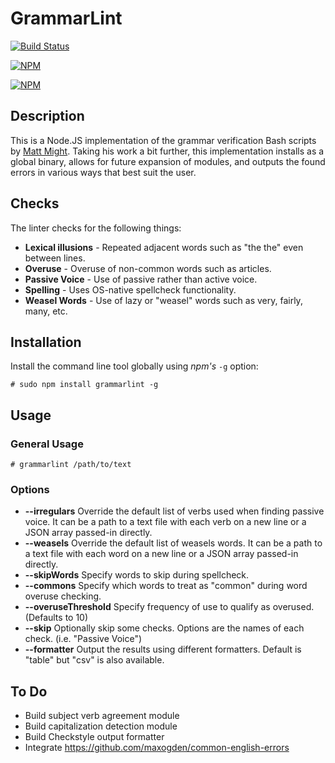 # GrammarLint

[![Build Status](https://travis-ci.org/johnjones4/grammarlint.svg?branch=master)](https://travis-ci.org/johnjones4/grammarlint)

[![NPM](https://nodei.co/npm/grammarlint.png?downloads=true&downloadRank=true&stars=true)](https://nodei.co/npm/grammarlint/)

[![NPM](https://nodei.co/npm-dl/grammarlint.png)](https://nodei.co/npm/grammarlint/)

## Description

This is a Node.JS implementation of the grammar verification Bash scripts by [Matt Might](http://matt.might.net/articles/shell-scripts-for-passive-voice-weasel-words-duplicates/). Taking his work a bit further, this implementation installs as a global binary, allows for future expansion of modules, and outputs the found errors in various ways that best suit the user.

## Checks

The linter checks for the following things:

* **Lexical illusions** - Repeated adjacent words such as "the the" even between lines.
* **Overuse** - Overuse of non-common words such as articles.
* **Passive Voice** - Use of passive rather than active voice.
* **Spelling** - Uses OS-native spellcheck functionality.
* **Weasel Words** - Use of lazy or "weasel" words such as very, fairly, many, etc.

## Installation

Install the command line tool globally using *npm's* `-g` option:

```
# sudo npm install grammarlint -g
```

## Usage

### General Usage

```
# grammarlint /path/to/text
```

### Options

* **--irregulars** Override the default list of verbs used when finding passive voice. It can be a path to a text file with each verb on a new line or a JSON array passed-in directly.
* **--weasels** Override the default list of weasels words. It can be a path to a text file with each word on a new line or a JSON array passed-in directly.
* **--skipWords** Specify words to skip during spellcheck.
* **--commons** Specify which words to treat as "common" during word overuse checking.
* **--overuseThreshold** Specify frequency of use to qualify as overused. (Defaults to 10)
* **--skip** Optionally skip some checks. Options are the names of each check. (i.e. "Passive Voice")
* **--formatter** Output the results using different formatters. Default is "table" but "csv" is also available.

## To Do

* Build subject verb agreement module
* Build capitalization detection module
* Build Checkstyle output formatter
* Integrate https://github.com/maxogden/common-english-errors
